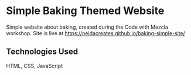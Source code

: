 # Simple Baking Themed Website
Simple website about baking, created during the Code with Mezcla workshop. Site is live at https://neidacreates.github.io/baking-simple-site/
## Technologies Used
HTML, CSS, JavaScript
